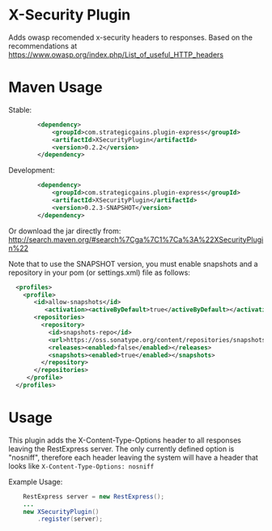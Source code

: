 X-Security Plugin
====================

Adds owasp recomended x-security headers to responses. Based on the 
recommendations at https://www.owasp.org/index.php/List_of_useful_HTTP_headers

Maven Usage
===========
Stable:
```xml
		<dependency>
			<groupId>com.strategicgains.plugin-express</groupId>
			<artifactId>XSecurityPlugin</artifactId>
			<version>0.2.2</version>
		</dependency>
```
Development:
```xml
		<dependency>
			<groupId>com.strategicgains.plugin-express</groupId>
			<artifactId>XSecurityPlugin</artifactId>
			<version>0.2.3-SNAPSHOT</version>
		</dependency>
```
Or download the jar directly from: 
http://search.maven.org/#search%7Cga%7C1%7Ca%3A%22XSecurityPlugin%22

Note that to use the SNAPSHOT version, you must enable snapshots and a repository in your pom (or settings.xml) file as follows:
```xml
  <profiles>
    <profile>
       <id>allow-snapshots</id>
          <activation><activeByDefault>true</activeByDefault></activation>
       <repositories>
         <repository>
           <id>snapshots-repo</id>
           <url>https://oss.sonatype.org/content/repositories/snapshots</url>
           <releases><enabled>false</enabled></releases>
           <snapshots><enabled>true</enabled></snapshots>
         </repository>
       </repositories>
     </profile>
  </profiles>
```

Usage
========
This plugin adds the X-Content-Type-Options header to all responses leaving 
the RestExpress server. The only currently defined option is "nosniff",
therefore each header leaving the system will have a header that looks like
```X-Content-Type-Options: nosniff```


Example Usage:
```Java
    RestExpress server = new RestExpress();
    ...
    new XSecurityPlugin()
        .register(server);
```

